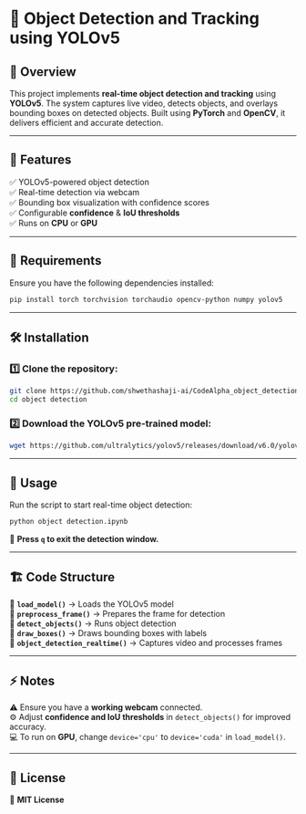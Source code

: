 # 🚀 Object Detection and Tracking using YOLOv5

## 📌 Overview
This project implements **real-time object detection and tracking** using **YOLOv5**. The system captures live video, detects objects, and overlays bounding boxes on detected objects. Built using **PyTorch** and **OpenCV**, it delivers efficient and accurate detection.

---

## 🎯 Features
✅ YOLOv5-powered object detection  
✅ Real-time detection via webcam  
✅ Bounding box visualization with confidence scores  
✅ Configurable **confidence** & **IoU thresholds**  
✅ Runs on **CPU** or **GPU**  

---

## 🔧 Requirements
Ensure you have the following dependencies installed:

```bash
pip install torch torchvision torchaudio opencv-python numpy yolov5
```

---

## 🛠 Installation
### 1️⃣ Clone the repository:
```bash
git clone https://github.com/shwethashaji-ai/CodeAlpha_object_detectionn
cd object detection
```

### 2️⃣ Download the YOLOv5 pre-trained model:
```bash
wget https://github.com/ultralytics/yolov5/releases/download/v6.0/yolov5s.pt
```

---

## 🚀 Usage
Run the script to start real-time object detection:
```bash
python object detection.ipynb
```
🛑 **Press `q` to exit the detection window.**

---

## 🏗 Code Structure
📌 **`load_model()`** → Loads the YOLOv5 model  
📌 **`preprocess_frame()`** → Prepares the frame for detection  
📌 **`detect_objects()`** → Runs object detection  
📌 **`draw_boxes()`** → Draws bounding boxes with labels  
📌 **`object_detection_realtime()`** → Captures video and processes frames  

---

## ⚡ Notes
⚠️ Ensure you have a **working webcam** connected.  
⚙️ Adjust **confidence and IoU thresholds** in `detect_objects()` for improved accuracy.  
💻 To run on **GPU**, change `device='cpu'` to `device='cuda'` in `load_model()`.  

---

## 📜 License
📄 **MIT License**  



